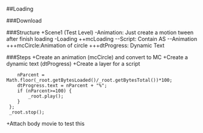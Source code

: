 
##Loading

###Download

###Structure
+Scene1 (Test Level)
-Animation: Just create a motion tween after finish loading
-Loading
++mcLoading
--Script: Contain AS
--Animation
+++mcCircle:Animation of circle
+++dtProgress: Dynamic Text



###Steps
+Create an animation (mcCircle) and convert to MC
+Create a dynamic text (dtProgress)
+Create a layer for a script
```flash
 	nParcent = Math.floor(_root.getBytesLoaded()/_root.getBytesTotal())*100;
 	dtProgress.text = nParcent + "%";
 	if (nParcent>=100) {
 		_root.play();
 	}
 };
 _root.stop();
 ```
+Attach body movie to test this





